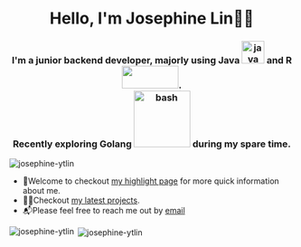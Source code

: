 <h1 align="center">Hello, I'm Josephine Lin🧘‍♀️</h1>

<h3 align="center">I'm a junior backend developer, majorly using Java <a href="https://www.python.org" target="_blank"> <img src="https://png2.cleanpng.com/sh/87d5d5eba412bc0053211cd8701e1518/L0KzQYm3VsIyN6VuepH0aYP2gLBuTgBtaZpzRdH1ZD3tccfoTf9jcpZojJ95cnBqgrL0jflvb15xedDwdXHqdX7qjB1xfaVqRadrMnK5RIG8hcEzPWg7RqIBNEW4R4qCUcUzQWY8SKU5OUm1QoO1kP5o/kisspng-plain-old-java-object-programming-language-compute-5b2b6405e12576.0645579915295703099222.png" alt="java" width="40" height="40"/></a> and R <a href="https://www.rstudio.com/products/rstudio/" target="_blank"><img src="https://www.rstudio.com/assets/img/logo.svg" width="100" height="40"/></a>. <br>
Recently exploring Golang <a href="https://go.dev/" target="blank"><img src="https://raw.githubusercontent.com/rfyiamcool/golang_logo/master/jpg/golang_10.png" alt="bash" width="100" height="100"/></a> during my spare time.</h3>
<p align="left"> <img src="https://komarev.com/ghpvc/?username=josephine-ytlin&label=Profile%20views&color=0e75b6&style=flat" alt="josephine-ytlin" /> </p>

- 🙌Welcome to checkout [my highlight page](https://josephine-ytlin.github.io/) for more quick information about me.
- 👩‍💻Checkout [my latest projects](https://github.com/josephine-ytlin?tab=repositories&q=&type=source&language=&sort=stargazers).
- 📬Please feel free to reach me out by [email](mailto:josephinelin0923@gmail.com) 
  

<p><img align="left" src="https://github-readme-stats.vercel.app/api/top-langs?username=josephine-ytlin&show_icons=true&locale=en&layout=compact" alt="josephine-ytlin" /></p>

<p>&nbsp;<img align="center" src="https://github-readme-stats.vercel.app/api?username=josephine-ytlin&show_icons=true&locale=en&theme=synthwave" alt="josephine-ytlin" /></p>
